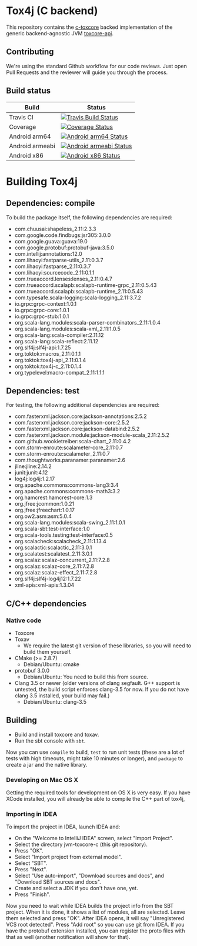 # Tox4j (C backend)

This repository contains the [c-toxcore](https://github.com/TokTok/c-toxcore)
backed implementation of the generic backend-agnostic JVM
[toxcore-api](https://github.com/TokTok/jvm-toxcore-api).


## Contributing

We're using the standard Github workflow for our code reviews. Just open Pull
Requests and the reviewer will guide you through the process.


## Build status

|      Build      |   Status  |
|-----------------|-----------|
| Travis CI       | [![Travis Build Status](https://api.travis-ci.org/TokTok/jvm-toxcore-c.svg)](https://travis-ci.org/TokTok/jvm-toxcore-c) | 
| Coverage        | [![Coverage Status](https://coveralls.io/repos/TokTok/jvm-toxcore-c/badge.svg?branch=master)](https://coveralls.io/r/TokTok/jvm-toxcore-c?branch=master) |
| Android arm64   | [![Android arm64 Status](https://build.tox.chat/buildStatus/icon?job=tox4j_build_android_arm64_release)](https://build.tox.chat/job/tox4j_build_android_arm64_release/) |
| Android armeabi | [![Android armeabi Status](https://build.tox.chat/buildStatus/icon?job=tox4j_build_android_armel_release)](https://build.tox.chat/job/tox4j_build_android_armel_release/) |
| Android x86     | [![Android x86 Status](https://build.tox.chat/buildStatus/icon?job=tox4j_build_android_x86_release)](https://build.tox.chat/job/tox4j_build_android_x86_release/) |


# Building Tox4j

## Dependencies: compile

To build the package itself, the following dependencies are required:

- com.chuusai:shapeless_2.11:2.3.3
- com.google.code.findbugs:jsr305:3.0.0
- com.google.guava:guava:19.0
- com.google.protobuf:protobuf-java:3.5.0
- com.intellij:annotations:12.0
- com.lihaoyi:fastparse-utils_2.11:0.3.7
- com.lihaoyi:fastparse_2.11:0.3.7
- com.lihaoyi:sourcecode_2.11:0.1.1
- com.trueaccord.lenses:lenses_2.11:0.4.7
- com.trueaccord.scalapb:scalapb-runtime-grpc_2.11:0.5.43
- com.trueaccord.scalapb:scalapb-runtime_2.11:0.5.43
- com.typesafe.scala-logging:scala-logging_2.11:3.7.2
- io.grpc:grpc-context:1.0.1
- io.grpc:grpc-core:1.0.1
- io.grpc:grpc-stub:1.0.1
- org.scala-lang.modules:scala-parser-combinators_2.11:1.0.4
- org.scala-lang.modules:scala-xml_2.11:1.0.5
- org.scala-lang:scala-compiler:2.11.12
- org.scala-lang:scala-reflect:2.11.12
- org.slf4j:slf4j-api:1.7.25
- org.toktok:macros_2.11:0.1.1
- org.toktok:tox4j-api_2.11:0.1.4
- org.toktok:tox4j-c_2.11:0.1.4
- org.typelevel:macro-compat_2.11:1.1.1

## Dependencies: test

For testing, the following additional dependencies are required:

- com.fasterxml.jackson.core:jackson-annotations:2.5.2
- com.fasterxml.jackson.core:jackson-core:2.5.2
- com.fasterxml.jackson.core:jackson-databind:2.5.2
- com.fasterxml.jackson.module:jackson-module-scala_2.11:2.5.2
- com.github.wookietreiber:scala-chart_2.11:0.4.2
- com.storm-enroute:scalameter-core_2.11:0.7
- com.storm-enroute:scalameter_2.11:0.7
- com.thoughtworks.paranamer:paranamer:2.6
- jline:jline:2.14.2
- junit:junit:4.12
- log4j:log4j:1.2.17
- org.apache.commons:commons-lang3:3.4
- org.apache.commons:commons-math3:3.2
- org.hamcrest:hamcrest-core:1.3
- org.jfree:jcommon:1.0.21
- org.jfree:jfreechart:1.0.17
- org.ow2.asm:asm:5.0.4
- org.scala-lang.modules:scala-swing_2.11:1.0.1
- org.scala-sbt:test-interface:1.0
- org.scala-tools.testing:test-interface:0.5
- org.scalacheck:scalacheck_2.11:1.13.4
- org.scalactic:scalactic_2.11:3.0.1
- org.scalatest:scalatest_2.11:3.0.1
- org.scalaz:scalaz-concurrent_2.11:7.2.8
- org.scalaz:scalaz-core_2.11:7.2.8
- org.scalaz:scalaz-effect_2.11:7.2.8
- org.slf4j:slf4j-log4j12:1.7.22
- xml-apis:xml-apis:1.3.04

## C/C++ dependencies

### Native code

* Toxcore
* Toxav
  * We require the latest git version of these libraries, so you will need to build them yourself.
* CMake (>= 2.8.7)
  * Debian/Ubuntu: cmake
* protobuf 3.0.0
  * Debian/Ubuntu: You need to build this from source.
* Clang 3.5 or newer (older versions of clang segfault. G++ support is untested, the build script enforces clang-3.5 for now. If you do not have clang 3.5 installed, your build may fail.)
  * Debian/Ubuntu: clang-3.5

## Building

- Build and install toxcore and toxav.
- Run the sbt console with `sbt`.

Now you can use `compile` to build, `test` to run unit tests (these are a lot of
tests with high timeouts, might take 10 minutes or longer), and `package` to
create a jar and the native library.

### Developing on Mac OS X

Getting the required tools for development on OS X is very easy. If you have
XCode installed, you will already be able to compile the C++ part of tox4j,

### Importing in IDEA

To import the project in IDEA, launch IDEA and:

- On the "Welcome to IntelliJ IDEA" screen, select "Import Project".
- Select the directory jvm-toxcore-c (this git repository).
- Press "OK".
- Select "Import project from external model".
- Select "SBT".
- Press "Next".
- Select "Use auto-import", "Download sources and docs", and "Download SBT sources and docs".
- Create and select a JDK if you don't have one, yet.
- Press "Finish".

Now you need to wait while IDEA builds the project info from the SBT project.
When it is done, it shows a list of modules, all are selected. Leave them
selected and press "OK". After IDEA opens, it will say "Unregistered VCS root
detected". Press "Add root" so you can use git from IDEA. If you have the
protobuf extension installed, you can register the proto files with that as
well (another notification will show for that).
